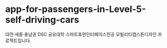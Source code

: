 # app-for-passengers-in-Level-5-self-driving-cars
대전·세종·충남권 DSC 공유대학 스마트휴먼인터페이스전공 모빌리티캡스톤디자인 프로젝트입니다.
